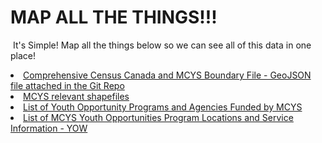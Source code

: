 ﻿# MAP ALL THE THINGS!!! 
﻿
It's Simple! Map all the things below so we can see all of this data in one place! 


<li><a href="https://www.dropbox.com/s/qb0obm3u4310ndv/Statscan%20MCYSGeographicBoundaries.zip?dl=0">Comprehensive Census Canada and MCYS Boundary File - GeoJSON file attached in the Git Repo </a><br>
<li><a href="https://www.dropbox.com/s/953m9gib24iek8z/MCYSShapefiles.zip?dl=0">MCYS relevant shapefiles</a><br>

  <li><a href="https://docs.google.com/spreadsheets/d/1N7QcU_c4hls2xpR52rDLL5CaX-lIbrIxpVJTkizlMTg/edit?usp=sharing">List of Youth Opportunity Programs and Agencies Funded by MCYS</a></li>
        <li><a href="https://docs.google.com/spreadsheets/d/17VE6pjjtJgUHSYM1tb7l9J8iVX_d9x-4vNR6DqkQRjo/edit?usp=sharing">List of MCYS Youth Opportunities Program Locations and Service Information - YOW</a></li>
       

